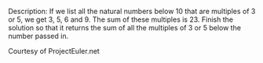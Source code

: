 Description:
	If we list all the natural numbers below 10 that are multiples of 3 or 5, we get 3, 5, 6 and 9. The sum of these multiples is 23.
	Finish the solution so that it returns the sum of all the multiples of 3 or 5 below the number passed in.

Courtesy of ProjectEuler.net